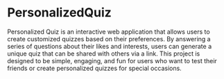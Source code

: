 # PersonalizedQuiz
Personalized Quiz is an interactive web application that allows users to create customized quizzes based on their preferences. By answering a series of questions about their likes and interests, users can generate a unique quiz that can be shared with others via a link. This project is designed to be simple, engaging, and fun for users who want to test their friends or create personalized quizzes for special occasions. 

